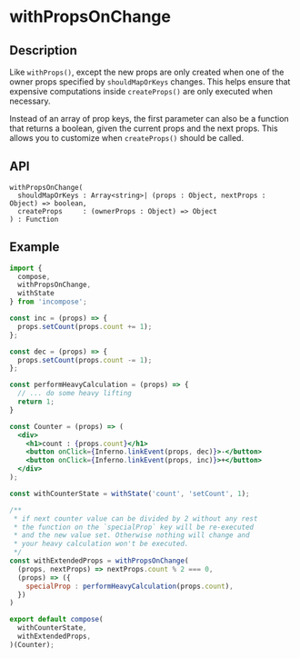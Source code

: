# withPropsOnChange
## Description
Like `withProps()`, except the new props are only created when one of the owner props specified by `shouldMapOrKeys` changes. This helps ensure that expensive computations inside `createProps()` are only executed when necessary.

Instead of an array of prop keys, the first parameter can also be a function that returns a boolean, given the current props and the next props. This allows you to customize when `createProps()` should be called.

## API
```
withPropsOnChange(
  shouldMapOrKeys : Array<string>| (props : Object, nextProps : Object) => boolean,
  createProps     : (ownerProps : Object) => Object
) : Function
```

## Example
```jsx
import {
  compose,
  withPropsOnChange,
  withState
} from 'incompose';

const inc = (props) => {
  props.setCount(props.count += 1);
};

const dec = (props) => {
  props.setCount(props.count -= 1);
};

const performHeavyCalculation = (props) => {
  // ... do some heavy lifting
  return 1;
}

const Counter = (props) => (
  <div>
    <h1>count : {props.count}</h1>
    <button onClick={Inferno.linkEvent(props, dec)}>-</button>
    <button onClick={Inferno.linkEvent(props, inc)}>+</button>
  </div>
);

const withCounterState = withState('count', 'setCount', 1);

/**
 * if next counter value can be divided by 2 without any rest
 * the function on the `specialProp` key will be re-executed
 * and the new value set. Otherwise nothing will change and
 * your heavy calculation won't be executed.
 */
const withExtendedProps = withPropsOnChange(
  (props, nextProps) => nextProps.count % 2 === 0,
  (props) => ({
    specialProp : performHeavyCalculation(props.count),
  })
)

export default compose(
  withCounterState,
  withExtendedProps,
)(Counter);
```
